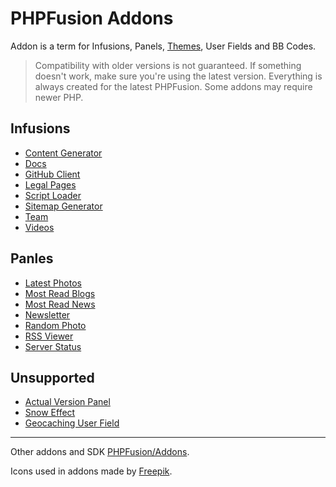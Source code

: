 # PHPFusion Addons
Addon is a term for Infusions, Panels, [Themes](https://github.com/PF-Projects/PF-Themes), User Fields and BB Codes.

> Compatibility with older versions is not guaranteed.
If something doesn't work, make sure you're using the latest version. Everything is always created for the latest PHPFusion.
Some addons may require newer PHP.

## Infusions
- [Content Generator](infusions/content_generator)
- [Docs](infusions/docs)
- [GitHub Client](infusions/github)
- [Legal Pages](infusions/legal)
- [Script Loader](infusions/script_loader)
- [Sitemap Generator](infusions/sitemap_panel)
- [Team](infusions/team)
- [Videos](infusions/videos)

## Panles
- [Latest Photos](panels/latest_photos_panel)
- [Most Read Blogs](panels/most_read_blogs_panel)
- [Most Read News](panels/most_read_news_panel)
- [Newsletter](panels/newsletter_panel)
- [Random Photo](panels/random_photo_panel)
- [RSS Viewer](panels/rss_viewer_panel)
- [Server Status](panels/server_status_panel)

## Unsupported
- [Actual Version Panel](unsupported/actual_version_panel)
- [Snow Effect](unsupported/snow_panel)
- [Geocaching User Field](unsupported/user_geocaching)

---

Other addons and SDK [PHPFusion/Addons](https://github.com/PHPFusion/Addons).

Icons used in addons made by [Freepik](https://flaticon.com/).

<!-- Don't copy my code! -->
